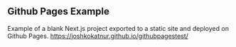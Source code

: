 ## Github Pages Example
Example of a blank Next.js project exported to a static site and deployed on Github Pages.
https://joshkokatnur.github.io/githubpagestest/
